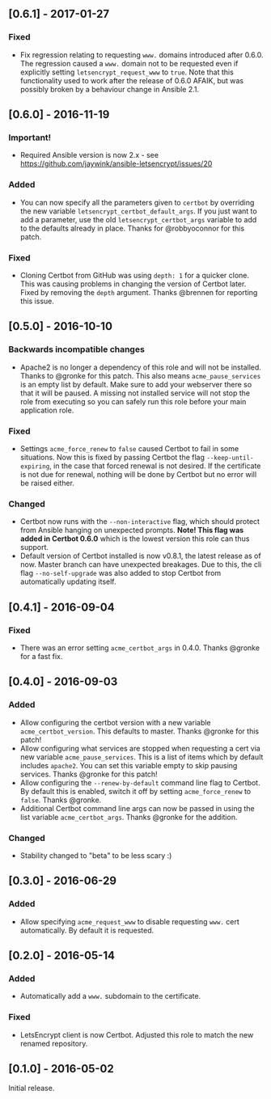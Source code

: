 ## [0.6.1] - 2017-01-27

### Fixed
* Fix regression relating to requesting `www.` domains introduced after 0.6.0. The regression caused a `www.` domain not to be requested even if explicitly setting `letsencrypt_request_www` to `true`. Note that this functionality used to work after the release of 0.6.0 AFAIK, but was possibly broken by a behaviour change in Ansible 2.1.

## [0.6.0] - 2016-11-19

### Important!
* Required Ansible version is now 2.x - see https://github.com/jaywink/ansible-letsencrypt/issues/20

### Added
- You can now specify all the parameters given to `certbot` by overriding the new variable `letsencrypt_certbot_default_args`. If you just want to add a parameter, use the old `letsencrypt_certbot_args` variable to add to the defaults already in place. Thanks for @robbyoconnor for this patch.

### Fixed
* Cloning Certbot from GitHub was using `depth: 1` for a quicker clone. This was causing problems in changing the version of Certbot later. Fixed by removing the `depth` argument. Thanks @brennen for reporting this issue.

## [0.5.0] - 2016-10-10

### Backwards incompatible changes
* Apache2 is no longer a dependency of this role and will not be installed. Thanks to @gronke for this patch. This also means `acme_pause_services` is an empty list by default. Make sure to add your webserver there so that it will be paused. A missing not installed service will not stop the role from executing so you can safely run this role before your main application role.

### Fixed
* Settings `acme_force_renew` to `false` caused Certbot to fail in some situations. Now this is fixed by passing Certbot the flag `--keep-until-expiring`, in the case that forced renewal is not desired. If the certificate is not due for renewal, nothing will be done by Certbot but no error will be raised either.

### Changed
* Certbot now runs with the `--non-interactive` flag, which should protect from Ansible hanging on unexpected prompts. **Note! This flag was added in Certbot 0.6.0** which is the lowest version this role can thus support.
* Default version of Certbot installed is now v0.8.1, the latest release as of now. Master branch can have unexpected breakages. Due to this, the cli flag `--no-self-upgrade` was also added to stop Certbot from automatically updating itself.

## [0.4.1] - 2016-09-04

### Fixed
* There was an error setting `acme_certbot_args` in 0.4.0. Thanks @gronke for a fast fix.

## [0.4.0] - 2016-09-03

### Added
* Allow configuring the certbot version with a new variable `acme_certbot_version`. This defaults to master. Thanks @gronke for this patch!
* Allow configuring what services are stopped when requesting a cert via new variable `acme_pause_services`. This is a list of items which by default includes `apache2`. You can set this variable empty to skip pausing services. Thanks @gronke for this patch!
* Allow configuring the `--renew-by-default` command line flag to Certbot. By default this is enabled, switch it off by setting `acme_force_renew` to `false`. Thanks @gronke.
* Additional Certbot command line args can now be passed in using the list variable `acme_certbot_args`. Thanks @gronke for the addition.

### Changed
* Stability changed to "beta" to be less scary :)

## [0.3.0] - 2016-06-29

### Added

* Allow specifying `acme_request_www` to disable requesting `www.` cert automatically. By default it is requested.

## [0.2.0] - 2016-05-14

### Added

* Automatically add a `www.` subdomain to the certificate.

### Fixed

* LetsEncrypt client is now Certbot. Adjusted this role to match the new renamed repository.

## [0.1.0] - 2016-05-02

Initial release.
